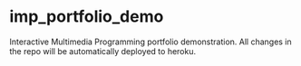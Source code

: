 # imp_portfolio_demo
Interactive Multimedia Programming portfolio demonstration. All changes in the repo will be automatically deployed to heroku.
